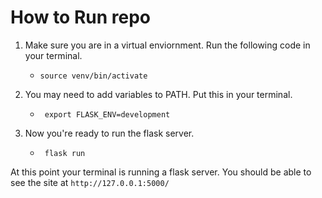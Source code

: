 # How to Run repo 

1. Make sure you are in a virtual enviornment. Run the following code in your terminal.
    - `source venv/bin/activate` 

2. You may need to add variables to PATH. Put this in your terminal.
    - ` export FLASK_ENV=development` 

3. Now you're ready to run the flask server.

    - ` flask run`


At this point your terminal is running a flask server. You should be able to see the site at `http://127.0.0.1:5000/` 

